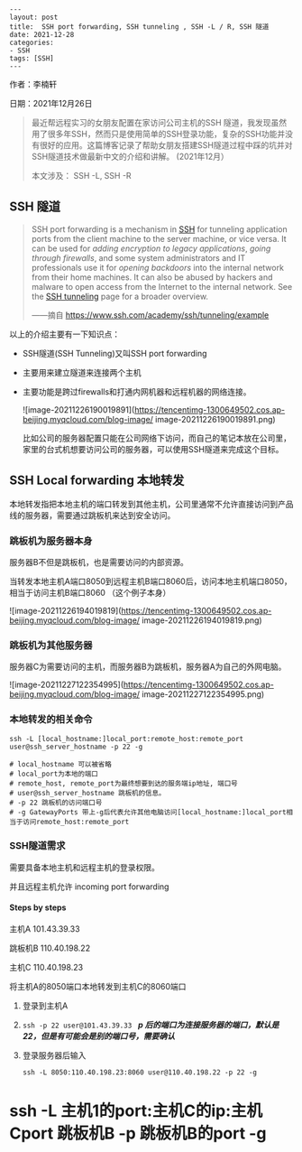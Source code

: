 ```
---
layout: post
title:  SSH port forwarding, SSH tunneling , SSH -L / R, SSH 隧道
date: 2021-12-28
categories:
- SSH
tags: [SSH]
---
```



作者：李楠轩

日期：2021年12月26日

> 最近帮远程实习的女朋友配置在家访问公司主机的SSH 隧道，我发现虽然用了很多年SSH，然而只是使用简单的SSH登录功能，复杂的SSH功能并没有很好的应用。这篇博客记录了帮助女朋友搭建SSH隧道过程中踩的坑并对SSH隧道技术做最新中文的介绍和讲解。 (2021年12月）
>
> 本文涉及： SSH -L, SSH -R 



## SSH 隧道 

> SSH port forwarding is a mechanism in [SSH](https://www.ssh.com/ssh/) for tunneling application ports from the client machine to the server machine, or vice versa. It can be used for *adding encryption to legacy applications*, *going through firewalls*, and some system administrators and IT professionals use it for *opening backdoors* into the internal network from their home machines. It can also be abused by hackers and malware to open access from the Internet to the internal network. See the [SSH tunneling](https://www.ssh.com/ssh/tunneling/) page for a broader overview.  
>
> ——摘自 https://www.ssh.com/academy/ssh/tunneling/example

以上的介绍主要有一下知识点：

- SSH隧道(SSH Tunneling)又叫SSH port forwarding

- 主要用来建立隧道来连接两个主机

- 主要功能是跨过firewalls和打通内网机器和远程机器的网络连接。

  ![image-20211226190019891](https://tencentimg-1300649502.cos.ap-beijing.myqcloud.com/blog-image/ image-20211226190019891.png)

  比如公司的服务器配置只能在公司网络下访问，而自己的笔记本放在公司里，家里的台式机想要访问公司的服务器，可以使用SSH隧道来完成这个目标。



## SSH Local forwarding 本地转发

本地转发指把本地主机的端口转发到其他主机，公司里通常不允许直接访问到产品线的服务器，需要通过跳板机来达到安全访问。

### 跳板机为服务器本身

服务器B不但是跳板机，也是需要访问的内部资源。

当转发本地主机A端口8050到远程主机B端口8060后，访问本地主机端口8050，相当于访问主机B端口8060 （这个例子本身）

![image-20211226194019819](https://tencentimg-1300649502.cos.ap-beijing.myqcloud.com/blog-image/ image-20211226194019819.png)



### 跳板机为其他服务器

服务器C为需要访问的主机，而服务器B为跳板机，服务器A为自己的外网电脑。

![image-20211227122354995](https://tencentimg-1300649502.cos.ap-beijing.myqcloud.com/blog-image/ image-20211227122354995.png)



### 本地转发的相关命令

```shell
ssh -L [local_hostname:]local_port:remote_host:remote_port user@ssh_server_hostname -p 22 -g

# local_hostname 可以被省略
# local_port为本地的端口
# remote_host, remote_port为最终想要到达的服务端ip地址, 端口号
# user@ssh_server_hostname 跳板机的信息。
# -p 22 跳板机的访问端口号
# -g GatewayPorts 带上-g后代表允许其他电脑访问[local_hostname:]local_port相当于访问remote_host:remote_port
```



### SSH隧道需求

需要具备本地主机和远程主机的登录权限。

并且远程主机允许 incoming port forwarding

#### Steps by steps

主机A 101.43.39.33 

跳板机B 110.40.198.22  

主机C  110.40.198.23  

将主机A的8050端口本地转发到主机C的8060端口

1. 登录到主机A

2. `ssh -p 22 user@101.43.39.33 `  ***p 后的端口为连接服务器的端口，默认是22，但是有可能会是别的端口号，需要确认***

3. 登录服务器后输入

   ```shell
   ssh -L 8050:110.40.198.23:8060 user@110.40.198.22 -p 22 -g
   
   ```
# ssh -L 主机1的port:主机C的ip:主机Cport 跳板机B -p 跳板机B的port -g
   ```
   
   






   ```